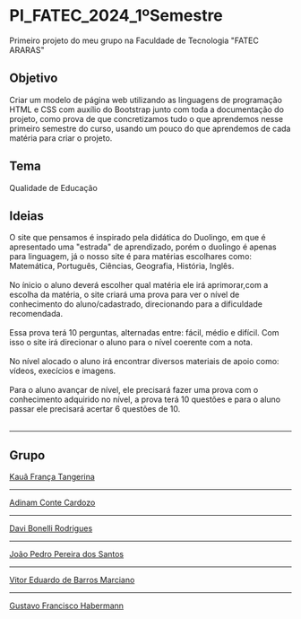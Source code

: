 # PI_FATEC_2024_1ºSemestre
Primeiro projeto do meu grupo na Faculdade de Tecnologia "FATEC ARARAS"

## Objetivo
Criar um modelo de página web utilizando as linguagens de programação HTML e CSS com auxílio do Bootstrap junto com toda a documentação do projeto, como prova de que concretizamos
tudo o que aprendemos nesse primeiro semestre do curso, usando um pouco do que aprendemos de cada matéria para criar o projeto.

<h2>Tema</h2> 
Qualidade de Educação

## Ideias
O site que pensamos é inspirado pela didática do Duolingo, em que é apresentado uma "estrada" de aprendizado, porém o duolingo é apenas para linguagem, já o nosso site é para matérias escolhares como: Matemática, Português, Ciências, Geografia, História, Inglês.
<br><br>
No ínicio o aluno deverá escolher qual matéria ele irá aprimorar,com a escolha da matéria, o site criará uma prova para ver o nível de conhecimento do aluno/cadastrado, direcionando para a dificuldade recomendada.
<br><br>
Essa prova terá 10 perguntas, alternadas entre: fácil, médio e difícil. Com isso o site irá direcionar o aluno para o nível coerente com a nota.
<br><br>
No nível alocado o aluno irá encontrar diversos materiais de apoio como: vídeos, execícios e imagens.
<br><br>
Para o aluno avançar de nível, ele precisará fazer uma prova com o conhecimento adquirido no nível, a prova terá 10 questões e para o aluno passar ele precisará acertar 6 questões de 10.
<br><br>
<hr>


## Grupo
[Kauã França Tangerina](https://github.com/KauaFT)
***
[Adinam Conte Cardozo](https://github.com/AdinamConte)
***
[Davi Bonelli Rodrigues](https://github.com/DaviBonelli)
***
[João Pedro Pereira dos Santos](https://github.com/jp8002)
***
[Vitor Eduardo de Barros Marciano](https://github.com/VitorMarciano001)
***
[Gustavo Francisco Habermann](https://github.com/gustavofhabermann)

